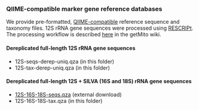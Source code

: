 ### QIIME-compatible marker gene reference databases
We provide pre-formatted, [QIIME-compatible](https://docs.qiime2.org/2020.6/data-resources/) reference sequence and taxonomy files. 
12S rRNA gene sequences were processed using [RESCRIPt](https://github.com/bokulich-lab/RESCRIPt). 
The processing workflow is described [here](https://github.com/shenjean/mitohelper/wiki/8.-Creating-QIIME-compatible-reference-databases) in the getMito wiki.

#### Dereplicated full-length 12S rRNA gene sequences
- 12S-seqs-derep-uniq.qza (in this folder)
- 12S-tax-derep-uniq.qza (in this folder)

#### Dereplicated full-length 12S + SILVA (16S and 18S) rRNA gene sequences
- [12S-16S-18S-seqs.qza](https://drive.google.com/uc?export=download&id=1w592-_TADIVfA7mGClcxYU-2eqGOWkOj) (external download)
- 12S-16S-18S-tax.qza (in this folder)

